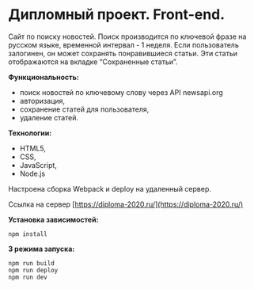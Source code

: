 # Дипломный проект. Front-end.

Сайт по поиску новостей. Поиск производится по ключевой фразе на русском языке, временной интервал - 1 неделя. Если пользователь залогинен, он может сохранять понравившиеся статьи. Эти статьи отображаются на вкладке “Сохраненные статьи”.

**Функциональность:**

- поиск новостей по ключевому слову через API newsapi.org
- авторизация,
- сохранение статей для пользователя,
- удаление статей.

**Технологии:**

- HTML5,
- CSS,
- JavaScript,
- Node.js

Настроена сборка Webpack и deploy на удаленный сервер.

Ссылка на сервер [https://diploma-2020.ru/](https://diploma-2020.ru/)

**Установка зависимостей:**

`npm install`

**3 режима запуска:**

```
npm run build
npm run deploy
npm run dev
```
